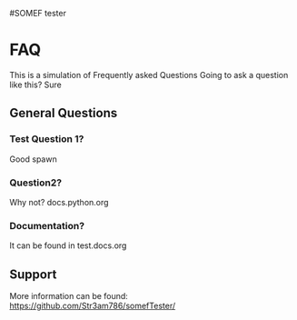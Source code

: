 #SOMEF tester

# FAQ
This is a simulation of Frequently asked Questions
Going to ask a question like this?
Sure
## General Questions
### Test Question 1?
Good spawn

### Question2?
Why not? docs.python.org

### Documentation?
It can be found in test.docs.org

## Support
More information can be found: https://github.com/Str3am786/somefTester/



